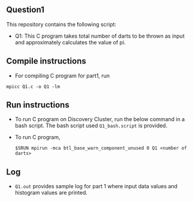 ## Question1

This repository contains the following script:
* Q1: This C program takes total number of darts to be thrown as input and approximately calculates the value of pi.

## Compile instructions
* For compiling C program for part1, run 

`mpicc Q1.c -o Q1 -lm`

## Run instructions

* To run C program on Discovery Cluster, run the below command in a bash script. The bash script used `Q1_bash.script` is provided.

* To run C program,

    `$SRUN mpirun -mca btl_base_warn_component_unused 0 Q1 <number of darts>`

## Log
* `Q1.out` provides sample log for part 1 where input data values and histogram values are printed.